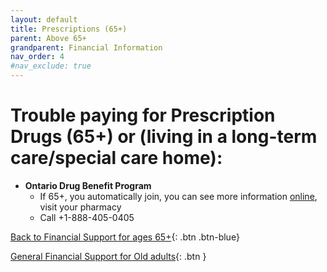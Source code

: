 ```yaml
---
layout: default
title: Prescriptions (65+)
parent: Above 65+
grandparent: Financial Information
nav_order: 4
#nav_exclude: true
---
```


# Trouble paying for Prescription Drugs (65+) or (living in a long-term care/special care home):

- **Ontario Drug Benefit Program** 
  * If 65+, you automatically join, you can see more information [online](https://www.ontario.ca/page/get-coverage-prescription-drugs), visit your pharmacy
  * Call +1-888-405-0405

[Back to Financial Support for ages 65+](./Above65.md){: .btn .btn-blue}

[General Financial Support for Old adults](./financialhelp.md){: .btn }

